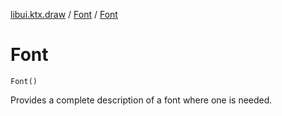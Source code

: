 [libui.ktx.draw](../README.md) / [Font](README.md) / [Font](-font.md)

# Font

`Font()`

Provides a complete description of a font where one is needed.
